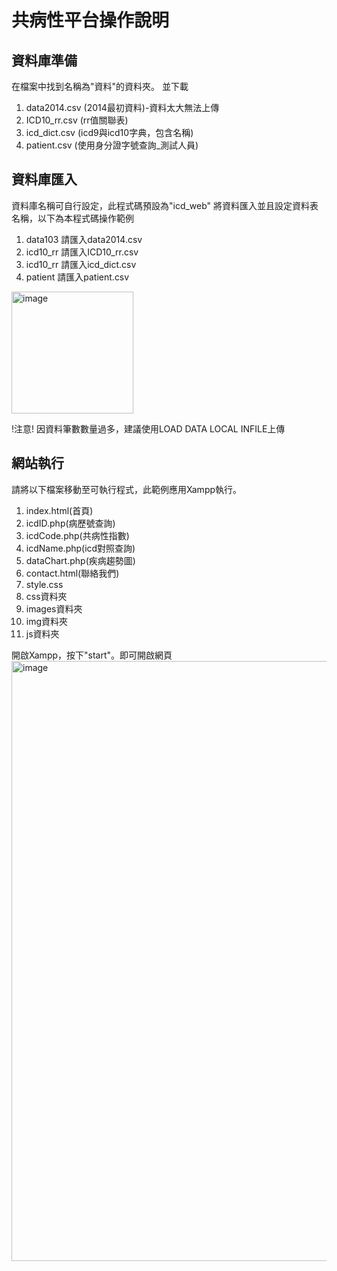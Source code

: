 # 共病性平台操作說明

## 資料庫準備
在檔案中找到名稱為"資料"的資料夾。
並下載
1. data2014.csv (2014最初資料)-資料太大無法上傳
2. ICD10_rr.csv (rr值關聯表)
3. icd_dict.csv (icd9與icd10字典，包含名稱)
4. patient.csv (使用身分證字號查詢_測試人員)

## 資料庫匯入
資料庫名稱可自行設定，此程式碼預設為"icd_web"
將資料匯入並且設定資料表名稱，以下為本程式碼操作範例
1. data103 請匯入data2014.csv
2. icd10_rr 請匯入ICD10_rr.csv
3. icd10_rr 請匯入icd_dict.csv
4. patient 請匯入patient.csv
<img width="195" alt="image" src="https://github.com/wush1237/Comorbidity-Query-Web-v2/assets/75302187/f5938f70-66bd-4387-ba9a-a55675d7b313">

!注意!
因資料筆數數量過多，建議使用LOAD DATA LOCAL INFILE上傳

## 網站執行
請將以下檔案移動至可執行程式，此範例應用Xampp執行。
1. index.html(首頁)
2. icdID.php(病歷號查詢)
3. icdCode.php(共病性指數)
4. icdName.php(icd對照查詢)
5. dataChart.php(疾病趨勢圖)
6. contact.html(聯絡我們)
7. style.css
8. css資料夾
9. images資料夾
10. img資料夾
11. js資料夾

開啟Xampp，按下"start"。即可開啟網頁
<img width="960" alt="image" src="https://github.com/wush1237/Comorbidity-Query-Web-v2/assets/75302187/e63689b6-ae40-42f4-bfe8-5e28040c5151">
